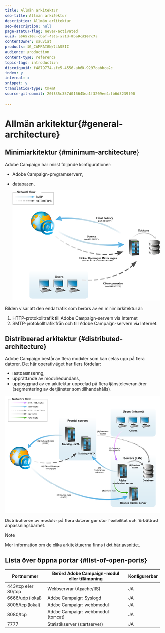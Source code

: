 ```yaml
---
title: Allmän arkitektur
seo-title: Allmän arkitektur
description: Allmän arkitektur
seo-description: null
page-status-flag: never-activated
uuid: a565a10c-cbef-455a-aa1d-9be9cd207c7a
contentOwner: sauviat
products: SG_CAMPAIGN/CLASSIC
audience: production
content-type: reference
topic-tags: introduction
discoiquuid: f4879774-afe5-4556-ab60-9297cabbca2c
index: y
internal: n
snippet: y
translation-type: tm+mt
source-git-commit: 20f835c357d016643ea1f3209ee4dfb6d3239f90

---
```



# Allmän arkitektur{#general-architecture}

## Minimiarkitektur {#minimum-architecture}

Adobe Campaign har minst följande konfigurationer:

* Adobe Campaign-programservern,
* databasen.

   ![](assets/formation_exploitation.png)

Bilden visar att den enda trafik som berörs av en minimiarkitektur är:

1. HTTP-protokolltrafik till Adobe Campaign-servern via Internet,
1. SMTP-protokolltrafik från och till Adobe Campaign-servern via Internet.

## Distribuerad arkitektur {#distributed-architecture}

Adobe Campaign består av flera moduler som kan delas upp på flera datorer. Det här operativläget har flera fördelar:

* lastbalansering,
* upprättande av modulredundans,
* uppbyggnad av en arkitektur uppdelad på flera tjänsteleverantörer (segmentering av de tjänster som tillhandahålls).

![](assets/architecturerepartie.png)

Distributionen av moduler på flera datorer ger stor flexibilitet och förbättrad anpassningsbarhet.

>[!NOTE]
>
>Mer information om de olika arkitekturerna finns i [det här avsnittet](../../installation/using/general-architecture.md).

## Lista över öppna portar {#list-of-open-ports}

| Portnummer | Berörd Adobe Campaign-modul eller tillämpning | Konfigurerbar |
|---|---|---|
| 443/tcp eller 80/tcp | Webbservrar (Apache/IIS) | JA |
| 6666/udp (lokal) | Adobe Campaign: Syslogd | JA |
| 8005/tcp (lokal) | Adobe Campaign: webbmodul | JA |
| 8080/tcp | Adobe Campaign: webbmodul (tomcat) | JA |
| 7777 | Statistikserver (startserver) | JA |

